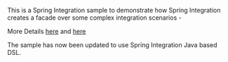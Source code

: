 This is a Spring Integration sample to demonstrate how Spring Integration creates a facade over some complex integration scenarios - 

More Details [here](http://biju-allandsundry.blogspot.com/2014/05/spring-integration-java-dsl-sample.html) and [here](http://biju-allandsundry.blogspot.com/2014/06/spring-integration-java-dsl-sample.html)

The sample has now been updated to use Spring Integration Java based DSL.
